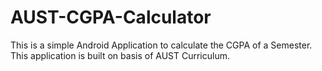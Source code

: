 # AUST-CGPA-Calculator

This is a simple Android Application to calculate the CGPA of a Semester.
This application is built on basis of AUST Curriculum.
